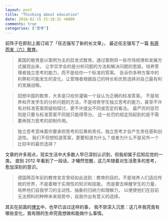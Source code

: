 ```yaml
---
layout: post
title: "Thinking about education"
date: 2016-02-15 15:18:32 +0800
comments: true
categories: ["思考"]
---
```


前阵子在即刻上面订阅了「任志强写了新的长文章」，
最近任志强写了一篇 [有感而发（六）敎育](http://weibo.com/ttarticle/p/show?id=2309403942132896391799)。

> 美国的敎育是以案例为主的启发式敎育。通过案例将一些市场规律和发展方式展现出来，
> 让学员学会的是分析问题的方法和解决问题的思路，培养管理者独立思考的能力，而不是给你一个标准的答案。
> 告诉你多种方案中的利弊和可能发生的变化，让管理者根据自己的特长和优势选择对自己最有利的发展战略。

> 回想中国的敎育，大多是只给你灌输一个自认为正确的标准答案。
> 不是培养和开发学生的分析问题的方法，不是培育学生独立思考的能力，甚至不许有对标准答案质疑和探讨，更不许提出不同或否定的看法。
> 最严厉的惩罚则是只要与标准答案不同就只能得零分。
> 这一处罚的规定则起到的是不需要再努力思考的抑制作用。

> 独立思考意味着你要承担思考的后果和责任。独立思考才会产生责任感和创造性。
> 我们不但想知道答案，更要知道为什么？或者为什么不是另外一个比较中的最优选择？


文章的许多观点，现实生活中大多数人早已深刻认识到，但我却属于后知后觉的一类。
直到 2012 年看到了一段话，才幡然觉醒，这几年随着对生活愈多的思考，愈加深刻的意识。

> 德国两百年前的教育宣言曾经如此说到：教育的目的，不是培养人们适应传统的世界，不是着眼于实用性的知识和技能，
> 而是要去唤醒学生的力量，培养他们自我学习的主动性、抽象的归纳力和理解力，
> 以便使他们在目前无法预料的种种未来局势中，自我作出有意义的选择。

其实在前面的[博文](/blog/2015/01/03/deep-thinking-about-my-2014/)中，也早已谈过这样的事，
我不禁深入沉思：这几年我究竟有哪些变化，我有限的生命究竟想做和能做什么事情。
